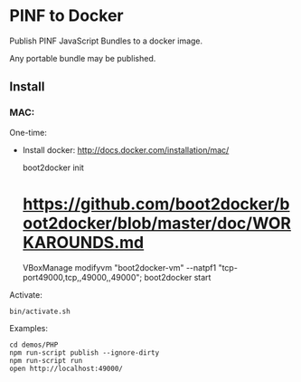 PINF to Docker
==============

Publish PINF JavaScript Bundles to a docker image.

Any portable bundle may be published.



Install
-------

### MAC:

One-time:

  * Install docker: http://docs.docker.com/installation/mac/

    boot2docker init
    # https://github.com/boot2docker/boot2docker/blob/master/doc/WORKAROUNDS.md
    VBoxManage modifyvm "boot2docker-vm" --natpf1 "tcp-port49000,tcp,,49000,,49000";
    boot2docker start

Activate:

    bin/activate.sh

Examples:

    cd demos/PHP
    npm run-script publish --ignore-dirty
    npm run-script run
    open http://localhost:49000/
